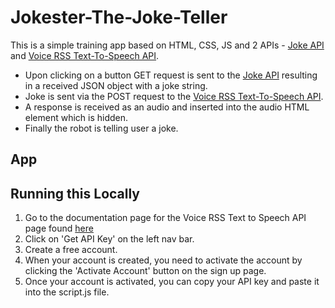 # Jokester-The-Joke-Teller

This is a simple training app based on HTML, CSS, JS and 2 APIs - [Joke API](https://sv443.net/jokeapi/v2/) and [Voice RSS Text-To-Speech API](http://www.voicerss.org/api/).
* Upon clicking on a button GET request is sent to the [Joke API](https://sv443.net/jokeapi/v2/) resulting in a received JSON object with a joke string.
* Joke is sent via the POST request to the [Voice RSS Text-To-Speech API](http://www.voicerss.org/api/).
* A response is received as an audio and inserted into the audio HTML element which is hidden.
* Finally the robot is telling user a joke.

## App

## Running this Locally

1. Go to the documentation page for the Voice RSS Text to Speech API page found [here](http://www.voicerss.org/tts/default.aspx)
2. Click on 'Get API Key' on the left nav bar.
3. Create a free account.
4. When your account is created, you need to activate the account by clicking the 'Activate Account' button on the sign up page.
5. Once your account is activated, you can copy your API key and paste it into the script.js file.
